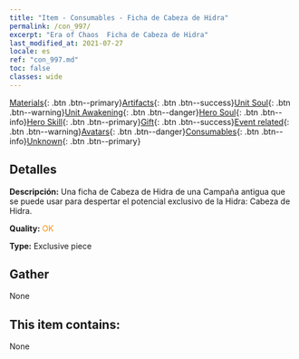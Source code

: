 ```yaml
---
title: "Item - Consumables - Ficha de Cabeza de Hidra"
permalink: /con_997/
excerpt: "Era of Chaos  Ficha de Cabeza de Hidra"
last_modified_at: 2021-07-27
locale: es
ref: "con_997.md"
toc: false
classes: wide
---
```

 [Materials](/ItemsES/){: .btn .btn--primary}[Artifacts](/ItemsES/Artifacts/){: .btn .btn--success}[Unit Soul](/ItemsES/UnitSoul/){: .btn .btn--warning}[Unit Awakening](/ItemsES/UnitAwakening/){: .btn .btn--danger}[Hero Soul](/ItemsES/HeroSoul/){: .btn .btn--info}[Hero Skill](/ItemsES/HeroSkill/){: .btn .btn--primary}[Gift](/ItemsES/Gift/){: .btn .btn--success}[Event related](/ItemsES/Events/){: .btn .btn--warning}[Avatars](/ItemsES/Avatars/){: .btn .btn--danger}[Consumables](/ItemsES/Consumables/){: .btn .btn--info}[Unknown](/ItemsES/Unknown/){: .btn .btn--primary}

## Detalles
 **Descripción:** Una ficha de Cabeza de Hidra de una Campaña antigua que se puede usar para despertar el potencial exclusivo de la Hidra: Cabeza de Hidra.

 **Quality:** <span style="color: #FF8C00">OK</span>

 **Type:** Exclusive piece

## Gather

  None

## This item contains:

  None

